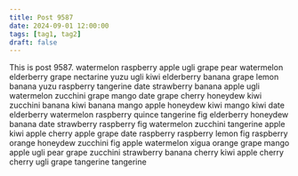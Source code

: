 ```yaml
---
title: Post 9587
date: 2024-09-01 12:00:00
tags: [tag1, tag2]
draft: false
---
```

This is post 9587.
watermelon
raspberry
apple
ugli
grape
pear
watermelon
elderberry
grape
nectarine
yuzu
ugli
kiwi
elderberry
banana
grape
lemon
banana
yuzu
raspberry
tangerine
date
strawberry
banana
apple
ugli
watermelon
zucchini
grape
mango
date
grape
cherry
honeydew
kiwi
zucchini
banana
kiwi
banana
mango
apple
honeydew
kiwi
mango
kiwi
date
elderberry
watermelon
raspberry
quince
tangerine
fig
elderberry
honeydew
banana
date
strawberry
raspberry
fig
watermelon
zucchini
tangerine
apple
kiwi
apple
cherry
apple
grape
date
raspberry
raspberry
lemon
fig
raspberry
orange
honeydew
zucchini
fig
apple
watermelon
xigua
orange
grape
mango
apple
ugli
pear
grape
zucchini
strawberry
banana
cherry
kiwi
apple
cherry
cherry
ugli
grape
tangerine
tangerine
